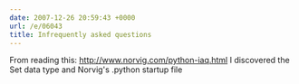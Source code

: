 ```yaml
---
date: 2007-12-26 20:59:43 +0000
url: /e/06043
title: Infrequently asked questions
---
```


From reading this:
http://www.norvig.com/python-iaq.html
I discovered the Set data type and Norvig's .python startup file
